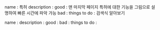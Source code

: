 name : 특허
description : 
good : 맨 마지막 페이지 특허에 대한 기능을 그림으로 설명하여 빠른 시간에 파악 가능
bad :
things to do : 검색식 알아보기

name : 
description :
good :
bad :
things to do : 
